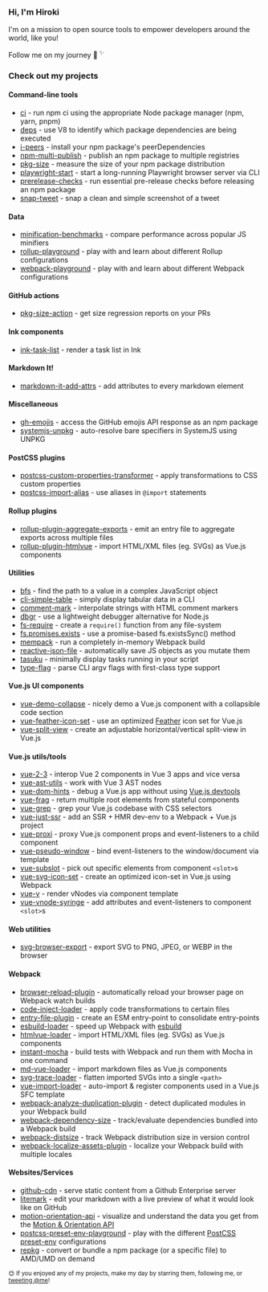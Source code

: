 ### Hi, I'm Hiroki

I'm on a mission to open source tools to empower developers around the world, like you!

Follow me on my journey 🚀<sup> ✨</sup>

### Check out my projects

<!-- projects:start -->
#### Command-line tools
- [ci](https://github.com/privatenumber/ci) - run npm ci using the appropriate Node package manager (npm, yarn, pnpm)
- [deps](https://github.com/privatenumber/deps) - use V8 to identify which package dependencies are being executed
- [i-peers](https://github.com/privatenumber/i-peers) - install your npm package's peerDependencies
- [npm-multi-publish](https://github.com/privatenumber/npm-multi-publish) - publish an npm package to multiple registries
- [pkg-size](https://github.com/pkg-size/pkg-size) - measure the size of your npm package distribution
- [playwright-start](https://github.com/privatenumber/playwright-start) - start a long-running Playwright browser server via CLI
- [prerelease-checks](https://github.com/privatenumber/prerelease-checks) - run essential pre-release checks before releasing an npm package
- [snap-tweet](https://github.com/privatenumber/snap-tweet) - snap a clean and simple screenshot of a tweet

#### Data
- [minification-benchmarks](https://github.com/privatenumber/minification-benchmarks) - compare performance across popular JS minifiers
- [rollup-playground](https://github.com/privatenumber/rollup-playground) - play with and learn about different Rollup configurations
- [webpack-playground](https://github.com/privatenumber/webpack-playground) - play with and learn about different Webpack configurations

#### GitHub actions
- [pkg-size-action](https://github.com/pkg-size/action) - get size regression reports on your PRs

#### Ink components
- [ink-task-list](https://github.com/privatenumber/ink-task-list) - render a task list in Ink

#### Markdown It!
- [markdown-it-add-attrs](https://github.com/privatenumber/markdown-it-add-attrs) - add attributes to every markdown element

#### Miscellaneous
- [gh-emojis](https://github.com/privatenumber/gh-emojis) - access the GitHub emojis API response as an npm package
- [systemjs-unpkg](https://github.com/privatenumber/systemjs-unpkg) - auto-resolve bare specifiers in SystemJS using UNPKG

#### PostCSS plugins
- [postcss-custom-properties-transformer](https://github.com/privatenumber/postcss-custom-properties-transformer) - apply transformations to CSS custom properties
- [postcss-import-alias](https://github.com/privatenumber/postcss-import-alias) - use aliases in `@import` statements

#### Rollup plugins
- [rollup-plugin-aggregate-exports](https://github.com/privatenumber/rollup-plugin-aggregate-exports) - emit an entry file to aggregate exports across multiple files
- [rollup-plugin-htmlvue](https://github.com/privatenumber/rollup-plugin-htmlvue) - import HTML/XML files (eg. SVGs) as Vue.js components

#### Utilities
- [bfs](https://github.com/privatenumber/bfs) - find the path to a value in a complex JavaScript object
- [cli-simple-table](https://github.com/privatenumber/cli-simple-table) - simply display tabular data in a CLI
- [comment-mark](https://github.com/privatenumber/comment-mark) - interpolate strings with HTML comment markers
- [dbgr](https://github.com/privatenumber/dbgr) - use a lightweight debugger alternative for Node.js
- [fs-require](https://github.com/privatenumber/fs-require) - create a `require()` function from any file-system
- [fs.promises.exists](https://github.com/privatenumber/fs.promises.exists) - use a promise-based fs.existsSync() method
- [mempack](https://github.com/privatenumber/mempack) - run a completely in-memory Webpack build
- [reactive-json-file](https://github.com/privatenumber/reactive-json-file) - automatically save JS objects as you mutate them
- [tasuku](https://github.com/privatenumber/tasuku) - minimally display tasks running in your script
- [type-flag](https://github.com/privatenumber/type-flag) - parse CLI argv flags with first-class type support

#### Vue.js UI components
- [vue-demo-collapse](https://github.com/privatenumber/vue-demo-collapse) - nicely demo a Vue.js component with a collapsible code section
- [vue-feather-icon-set](https://github.com/privatenumber/vue-feather-icon-set) - use an optimized [Feather](https://feathericons.com/) icon set for Vue.js
- [vue-split-view](https://github.com/privatenumber/vue-split-view) - create an adjustable horizontal/vertical split-view in Vue.js

#### Vue.js utils/tools
- [vue-2-3](https://github.com/privatenumber/vue-2-3) - interop Vue 2 components in Vue 3 apps and vice versa
- [vue-ast-utils](https://github.com/privatenumber/vue-ast-utils) - work with Vue 3 AST nodes
- [vue-dom-hints](https://github.com/privatenumber/vue-dom-hints) - debug a Vue.js app without using [Vue.js devtools](https://chrome.google.com/webstore/detail/vuejs-devtools/nhdogjmejiglipccpnnnanhbledajbpd?hl=en)
- [vue-frag](https://github.com/privatenumber/vue-frag) - return multiple root elements from stateful components
- [vue-grep](https://github.com/privatenumber/vue-grep) - grep your Vue.js codebase with CSS selectors
- [vue-just-ssr](https://github.com/privatenumber/vue-just-ssr) - add an SSR + HMR dev-env to a Webpack + Vue.js project
- [vue-proxi](https://github.com/privatenumber/vue-proxi) - proxy Vue.js component props and event-listeners to a child component
- [vue-pseudo-window](https://github.com/privatenumber/vue-pseudo-window) - bind event-listeners to the window/document via template
- [vue-subslot](https://github.com/privatenumber/vue-subslot) - pick out specific elements from component `<slot>`s
- [vue-svg-icon-set](https://github.com/privatenumber/vue-svg-icon-set) - create an optimized icon-set in Vue.js using Webpack
- [vue-v](https://github.com/privatenumber/vue-v) - render vNodes via component template
- [vue-vnode-syringe](https://github.com/privatenumber/vue-vnode-syringe) - add attributes and event-listeners to component `<slot>`s

#### Web utilities
- [svg-browser-export](https://github.com/privatenumber/svg-browser-export) - export SVG to PNG, JPEG, or WEBP in the browser

#### Webpack
- [browser-reload-plugin](https://github.com/privatenumber/browser-reload-plugin) - automatically reload your browser page on Webpack watch builds
- [code-inject-loader](https://github.com/privatenumber/code-inject-loader) - apply code transformations to certain files
- [entry-file-plugin](https://github.com/privatenumber/entry-file-plugin) - create an ESM entry-point to consolidate entry-points
- [esbuild-loader](https://github.com/privatenumber/esbuild-loader) - speed up Webpack with [esbuild](https://github.com/evanw/esbuild)
- [htmlvue-loader](https://github.com/privatenumber/htmlvue-loader) - import HTML/XML files (eg. SVGs) as Vue.js components
- [instant-mocha](https://github.com/privatenumber/instant-mocha) - build tests with Webpack and run them with Mocha in one command
- [md-vue-loader](https://github.com/privatenumber/md-vue-loader) - import markdown files as Vue.js components
- [svg-trace-loader](https://github.com/privatenumber/svg-trace-loader) - flatten imported SVGs into a single `<path>`
- [vue-import-loader](https://github.com/privatenumber/vue-import-loader) - auto-import & register components used in a Vue.js SFC template
- [webpack-analyze-duplication-plugin](https://github.com/privatenumber/webpack-analyze-duplication-plugin) - detect duplicated modules in your Webpack build
- [webpack-dependency-size](https://github.com/privatenumber/webpack-dependency-size) - track/evaluate dependencies bundled into a Webpack build
- [webpack-distsize](https://github.com/privatenumber/webpack-distsize) - track Webpack distribution size in version control
- [webpack-localize-assets-plugin](https://github.com/privatenumber/webpack-localize-assets-plugin) - localize your Webpack build with multiple locales

#### Websites/Services
- [github-cdn](https://github.com/privatenumber/github-cdn) - serve static content from a Github Enterprise server
- [litemark](https://github.com/privatenumber/litemark) - edit your markdown with a live preview of what it would look like on GitHub
- [motion-orientation-api](https://github.com/privatenumber/motion-orientation-api) - visualize and understand the data you get from the [Motion & Orientation API](https://developers.google.com/web/fundamentals/native-hardware/device-orientation)
- [postcss-preset-env-playground](https://github.com/privatenumber/postcss-preset-env-playground) - play with the different [PostCSS preset-env](https://github.com/csstools/postcss-preset-env/) configurations
- [repkg](https://github.com/privatenumber/repkg) - convert or bundle a npm package (or a specific file) to AMD/UMD on demand
<!-- projects:end -->

<sub>😊 If you enjoyed any of my projects, make my day by starring them, following me, or [tweeting @me](https://twitter.com/intent/tweet?text=@privatenumbr)!</sub>
